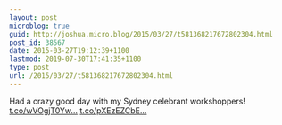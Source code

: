 ```yaml
---
layout: post
microblog: true
guid: http://joshua.micro.blog/2015/03/27/t581368217672802304.html
post_id: 38567
date: 2015-03-27T19:12:39+1100
lastmod: 2019-07-30T17:41:35+1100
type: post
url: /2015/03/27/t581368217672802304.html
---
```

Had a crazy good day with my Sydney celebrant workshoppers! [t.co/wVOgjT0Yw...](http://t.co/wVOgjT0Ywb) [t.co/pXEzEZCbE...](http://t.co/pXEzEZCbED)
